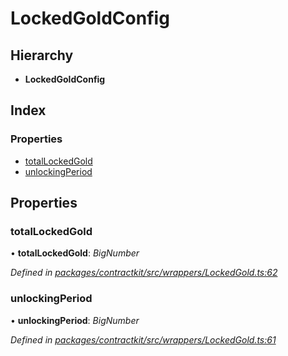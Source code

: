 # LockedGoldConfig

## Hierarchy

* **LockedGoldConfig**

## Index

### Properties

* [totalLockedGold](_wrappers_lockedgold_.lockedgoldconfig.md#totallockedgold)
* [unlockingPeriod](_wrappers_lockedgold_.lockedgoldconfig.md#unlockingperiod)

## Properties

### totalLockedGold

• **totalLockedGold**: _BigNumber_

_Defined in_ [_packages/contractkit/src/wrappers/LockedGold.ts:62_](https://github.com/celo-org/celo-monorepo/blob/master/packages/contractkit/src/wrappers/LockedGold.ts#L62)

### unlockingPeriod

• **unlockingPeriod**: _BigNumber_

_Defined in_ [_packages/contractkit/src/wrappers/LockedGold.ts:61_](https://github.com/celo-org/celo-monorepo/blob/master/packages/contractkit/src/wrappers/LockedGold.ts#L61)

